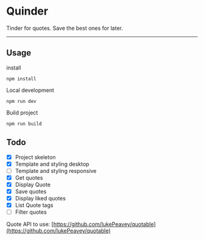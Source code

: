 # Quinder

Tinder for quotes. Save the best ones for later.

---

## Usage

install
```
npm install
```

Local development
```
npm run dev
```

Build project
```
npm run build
```


## Todo

- [x] Project skeleton
- [x] Template and styling desktop
- [ ] Template and styling responsive
- [x] Get quotes
- [x] Display Quote
- [x] Save quotes
- [x] Display liked quotes
- [x] List Quote tags
- [ ] Filter quotes

Quote API to use: [https://github.com/lukePeavey/quotable](https://github.com/lukePeavey/quotable)